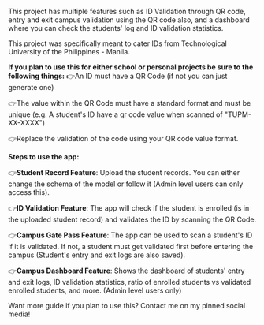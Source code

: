 This project has multiple features such as ID Validation through QR code, entry and exit campus validation using the QR code also, and a dashboard where you can check the students' log and ID validation statistics. 

This project was specifically meant to cater IDs from Technological University of the Philippines - Manila. 


**If you plan to use this for either school or personal projects be sure to the following things:**
👉An ID must have a QR Code (if not you can just generate one)
  
  👉The value within the QR Code must have a standard format and must be unique (e.g. A student's ID have a qr code value when scanned of "TUPM-XX-XXXX")
  
  👉Replace the validation of the code using your QR code value format.

**Steps to use the app:**

  👉**Student Record Feature**: Upload the student records. You can either change the schema of the model or follow it (Admin level users can only access this).
  
  👉**ID Validation Feature**: The app will check if the student is enrolled (is in the uploaded student record) and validates the ID by scanning the QR Code.
  
  👉**Campus Gate Pass Feature**: The app can be used to scan a student's ID if it is validated. If not, a student must get validated first before entering the campus (Student's entry and exit logs are also saved).
  
  👉**Campus Dashboard Feature**: Shows the dashboard of students' entry and exit logs, ID validation statistics, ratio of enrolled students vs validated enrolled students, and more. (Admin level users only)
  

Want more guide if you plan to use this? Contact me on my pinned social media!
